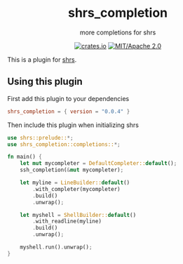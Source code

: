 
<div align="center">

# shrs_completion

more completions for shrs

[![crates.io](https://img.shields.io/crates/v/shrs_command_timer.svg)](https://crates.io/crates/shrs_completion)
[![MIT/Apache 2.0](https://img.shields.io/badge/license-MIT%2FApache-blue.svg)](#)

</div>

This is a plugin for [shrs](https://github.com/MrPicklePinosaur/shrs).

## Using this plugin

First add this plugin to your dependencies
```toml
shrs_completion = { version = "0.0.4" }
```

Then include this plugin when initializing shrs
```rust
use shrs::prelude::*;
use shrs_completion::completions::*;

fn main() {
    let mut mycompleter = DefaultCompleter::default();
    ssh_completion(&mut mycompleter);

    let myline = LineBuilder::default()
        .with_completer(mycompleter)
        .build()
        .unwrap();

    let myshell = ShellBuilder::default()
        .with_readline(myline)
        .build()
        .unwrap();

    myshell.run().unwrap();
}
```
